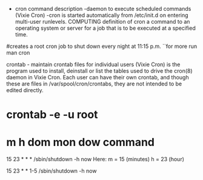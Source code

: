 - cron command description 
   -daemon to execute scheduled commands (Vixie Cron)
   -cron is started automatically from /etc/init.d on entering multi-user runlevels.
COMPUTING definition of cron
a command to an operating system or server for a job that is to be executed at a specified time.


#creates a root cron job to shut down every night at 11:15 p.m.
  ``for more run man cron 

crontab - maintain crontab files for individual users (Vixie Cron)
is  the  program used to install, deinstall or list the tables used to drive the cron(8) daemon in Vixie Cron.  Each user can have
their own crontab, and though these are files in /var/spool/cron/crontabs, they are not intended to be edited directly.






# crontab -e -u root
# m h  dom mon dow   command
15 23 * * * /sbin/shutdown -h now
Here: 
m = 15 (minutes)
h = 23 (hour)

15 23 * * 1-5 /sbin/shutdown -h now
